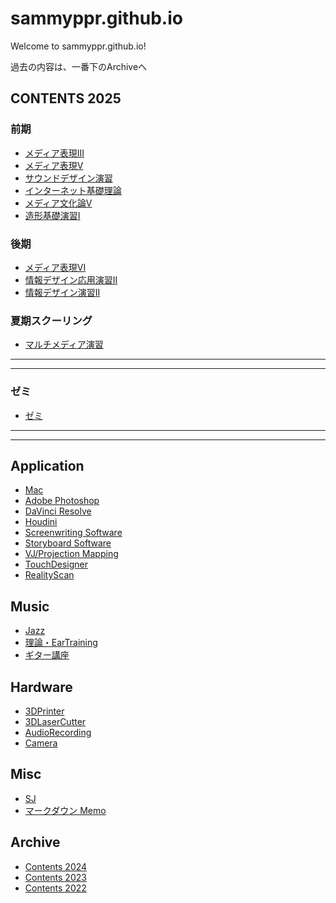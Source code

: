 # sammyppr.github.io

Welcome to sammyppr.github.io!

過去の内容は、一番下のArchiveへ

## CONTENTS 2025
### 前期
- [メディア表現III](2025/MediaRepresentationIII/index.md)
- [メディア表現V](2025/MediaRepresentationV/index.md)
- [サウンドデザイン演習](2025/SoundDesign/index.md)
- [インターネット基礎理論](2025/BasicTheoryOfInternet/index.md)
- [メディア文化論V](2025/MediaCultureTheoryV/index.md)
- [造形基礎演習I](2025/AnalogueDesignII/index.md)

### 後期
- [メディア表現VI](2025/MediaRepresentationVI/index.md)
- [情報デザイン応用演習II](2025/InformationDesignAppliedII/index.md)
- [情報デザイン演習II](2025/InformationDesignII/index.md)

### 夏期スクーリング
- [マルチメディア演習](2025/Schooling_MultiMedia/index.md)


---
---
### ゼミ
- [ゼミ](Seminar_Sammy/)

---
---


## Application
<!--
- [デジタルクリエイティブ授業 by Adobe](http://adc.thu.ac.jp/digital-creative-course/)
-->
- [Mac](./Mac/index.md)
- [Adobe Photoshop](App/Photoshop/AdobePhotoshop.md)
- [DaVinci Resolve](App/DavinciResolve/index.md)
- [Houdini](App/Houdini/index.md)
- [Screenwriting Software](App/ScreenwritingSoftware/index.md)
- [Storyboard Software](App/Storyboard/index.md)
- [VJ/Projection Mapping](App/VJ/)
- [TouchDesigner](App/TouchDesigner/index.md)
- [RealityScan](App/RealityScan/index.md)

## Music
- [Jazz](Music/Jazz/index.md)
- [理論・EarTraining](Music/theory.md)
- [ギター講座](Music/Guitar/index.md)

## Hardware
- [3DPrinter](./Hardware/3DPrinter/index.md)
- [3DLaserCutter](./Hardware/3DLaserCutter/index.md)
- [AudioRecording](./Hardware/Audio/index.md)
- [Camera](./Hardware/Camera/index.md)

## Misc

- [SJ](sj/index.md)
- [マークダウン Memo](./markdown_memo.md)

## Archive
- [Contents 2024](2024/index.md)
- [Contents 2023](2023/index.md)
- [Contents 2022](2022/index.md)
  
